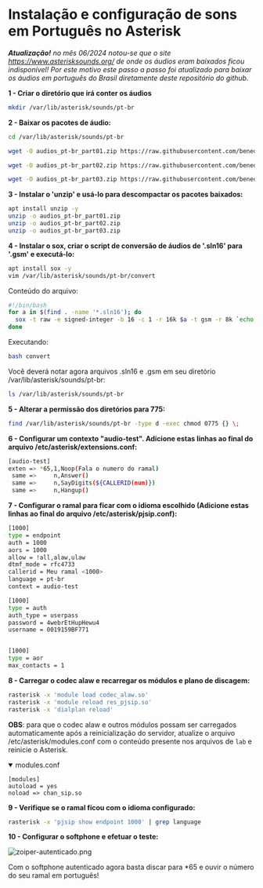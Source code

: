 # Instalação e configuração de sons em Português no Asterisk

_**Atualização!** no mês 06/2024 notou-se que o site https://www.asterisksounds.org/ de onde os áudios eram baixados ficou indisponível! Por este motivo este passo a passo foi atualizado para baixar os áudios em português do Brasil diretamente deste repositório do github._

**1 - Criar o diretório que irá conter os áudios**

```bash
mkdir /var/lib/asterisk/sounds/pt-br
```

**2 - Baixar os pacotes de áudio:**

```bash
cd /var/lib/asterisk/sounds/pt-br

wget -O audios_pt-br_part01.zip https://raw.githubusercontent.com/beneditomarques/basic-asterisk-training/main/instalacao-do-asterisk/audios_pt-br_part01.zip

wget -O audios_pt-br_part02.zip https://raw.githubusercontent.com/beneditomarques/basic-asterisk-training/main/instalacao-do-asterisk/audios_pt-br_part02.zip

wget -O audios_pt-br_part03.zip https://raw.githubusercontent.com/beneditomarques/basic-asterisk-training/main/instalacao-do-asterisk/audios_pt-br_part03.zip
```

**3 - Instalar o 'unzip' e usá-lo para descompactar os pacotes baixados:**

```bash
apt install unzip -y
unzip -o audios_pt-br_part01.zip
unzip -o audios_pt-br_part02.zip
unzip -o audios_pt-br_part03.zip
```

**4 - Instalar o sox, criar o script de conversão de áudios de '.sln16' para '.gsm' e executá-lo:**

```bash
apt install sox -y
vim /var/lib/asterisk/sounds/pt-br/convert 
```
Conteúdo do arquivo:

```bash
#!/bin/bash
for a in $(find . -name '*.sln16'); do
  sox -t raw -e signed-integer -b 16 -c 1 -r 16k $a -t gsm -r 8k `echo $a|sed "s/.sln16/.gsm/"`;\
done
```
Executando:

```bash
bash convert 
```

Você deverá notar agora arquivos .sln16 e .gsm em seu diretório /var/lib/asterisk/sounds/pt-br:

```bash
ls /var/lib/asterisk/sounds/pt-br
```

**5 - Alterar a permissão dos diretórios para 775:**

```bash
find /var/lib/asterisk/sounds/pt-br -type d -exec chmod 0775 {} \;
```


**6 - Configurar um contexto "audio-test". Adicione estas linhas ao final do arquivo /etc/asterisk/extensions.conf:**

 
```bash
[audio-test]
exten => *65,1,Noop(Fala o numero do ramal)
 same =>     n,Answer()
 same =>     n,SayDigits(${CALLERID(num)})
 same =>     n,Hangup()
```

**7 - Configurar o ramal para ficar com o idioma escolhido (Adicione estas linhas ao final do arquivo /etc/asterisk/pjsip.conf):**


```bash
[1000]
type = endpoint
auth = 1000
aors = 1000
allow = !all,alaw,ulaw
dtmf_mode = rfc4733
callerid = Meu ramal <1000>
language = pt-br
context = audio-test

[1000]
type = auth
auth_type = userpass
password = 4webrEtHupHewu4
username = 0019159BF771


[1000]
type = aor
max_contacts = 1
```

**8 - Carregar o codec alaw e recarregar os módulos e plano de discagem:**

```bash
rasterisk -x 'module load codec_alaw.so'
rasterisk -x 'module reload res_pjsip.so'
rasterisk -x 'dialplan reload'
```

**OBS**: para que o codec alaw e outros módulos possam ser carregados automaticamente após a reinicialização do servidor, atualize o arquivo /etc/asterisk/modules.conf com o conteúdo presente nos arquivos de `lab` e reinicie o Asterisk.

<details open><summary>modules.conf</summary>

```
[modules]
autoload = yes
noload => chan_sip.so
```

</details>


**9 - Verifique se o ramal ficou com o idioma configurado:**

```bash
rasterisk -x 'pjsip show endpoint 1000' | grep language
```

**10 - Configurar o softphone e efetuar o teste:**

![zoiper-autenticado.png](zoiper-autenticado.png)

Com o softphone autenticado agora basta discar para *65 e ouvir o número do seu ramal em português!










